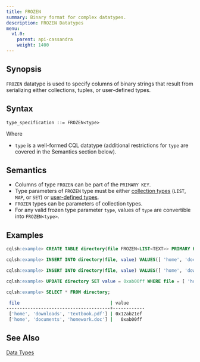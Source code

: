 ```yaml
---
title: FROZEN
summary: Binary format for complex datatypes.
description: FROZEN Datatypes
menu:
  v1.0:
    parent: api-cassandra
    weight: 1400
---
```


## Synopsis
`FROZEN` datatype is used to specify columns of binary strings that result from serializing either collections, tuples, or user-defined types.

## Syntax
```
type_specification ::= FROZEN<type>
```
Where

- `type` is a well-formed CQL datatype (additional restrictions for `type` are covered in the Semantics section below).

## Semantics

- Columns of type `FROZEN` can be part of the `PRIMARY KEY`.
- Type parameters of `FROZEN` type must be either [collection types](../type_collection) (`LIST`, `MAP`, or `SET`) or [user-defined types](../ddl_create_type).
- `FROZEN` types can be parameters of collection types.
- For any valid frozen type parameter `type`, values of `type` are convertible into `FROZEN<type>`.

## Examples

```{.sql .copy .separator-gt}
cqlsh:example> CREATE TABLE directory(file FROZEN<LIST<TEXT>> PRIMARY KEY, value BLOB);
```
```{.sql .copy .separator-gt}
cqlsh:example> INSERT INTO directory(file, value) VALUES([ 'home', 'documents', 'homework.doc' ], 0x);
```
```{.sql .copy .separator-gt}
cqlsh:example> INSERT INTO directory(file, value) VALUES([ 'home', 'downloads', 'textbook.pdf' ], 0x12ab21ef);
```
```{.sql .copy .separator-gt}
cqlsh:example> UPDATE directory SET value = 0xab00ff WHERE file = [ 'home', 'documents', 'homework.doc' ];
```
```{.sql .copy .separator-gt}
cqlsh:example> SELECT * FROM directory;
```
```sh
 file                                  | value
---------------------------------------+------------
 ['home', 'downloads', 'textbook.pdf'] | 0x12ab21ef
 ['home', 'documents', 'homework.doc'] |   0xab00ff
 ```

## See Also

[Data Types](..#datatypes)
